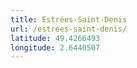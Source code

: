 ```yaml
---
title: Estrées-Saint-Denis
url: /estrees-saint-denis/
latitude: 49.4266493
longitude: 2.6440507
---
```


